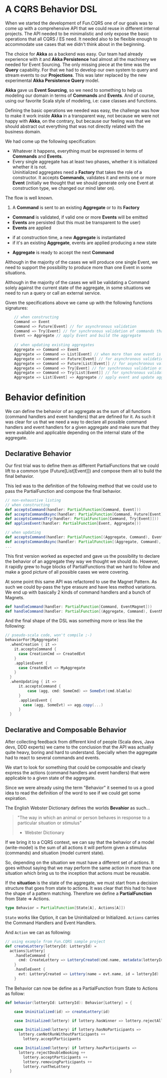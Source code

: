 
#  A CQRS Behavior DSL

When we started the development of Fun.CQRS one of our goals was to come up with a comprehensive API that we could reuse in different internal projects. The API needed to be minimalistic and only expose the basic operations that all CQRS / ES need. It needed also to be flexible enough to accommodate use cases that we didn't think about in the beginning. 

The choice for **Akka** as a backend was easy. Our team had already experience with it and **Akka Persistence** had almost all the machinery we needed for Event Sourcing. The only missing piece at the time was the **Query** capability. For that we had to develop our own system to query and stream events to our **Projections**.  This was later replaced by the new experimental **Akka Persistence Query** model.

**Akka** gave us **Event Sourcing**, so we need to something to help us modeling our domain in terms of **Commands** and **Events**. And of course, using our favorite Scala style of modeling, i.e: case classes and functions.

Defining the basic operations we needed was easy, the challenge was how to make it work inside **Akka** in a transparent way, not because we were not happy with **Akka**, on the contrary, but because our feeling was that we should abstract out everything that was not directly related with the business domain.

We had come up the following specification:  

* Whatever it happens, everything must be expressed in terms of **Commands** and **Events**.   
* Every single aggregate has at least two phases, whether it is initialized whether it is not.  
Uninitialized aggregates need a **Factory** that takes the role of a constructor. It accepts **Commands**, validates it and emits one or more **Event** (initially we thought that we should generate only one Event at construction type, we changed our mind later on).

The flow is well known. 

 1. A **Command** is sent to an existing **Aggregate** or to its **Factory**
 - **Command** is validated, if valid one or more **Events** will be emitted
 - **Events** are persisted (but this must be transparent to the user)
 - **Events** are applied
  * if at construction time, a new **Aggregate** is instantiated
  * if it's an existing **Aggregate**, events are applied producing a new state
 - **Aggregate** is ready to accept the next **Command**

Although in the majority of the cases we will produce one single Event, we need to support the possibility to produce more than one Event in some situations.
 
 Although in the majority of the cases we will be validating a Command solely against the current state of the aggregate, in some situations we need to run a query or call an external service. 
 
Given the specifications above we came up with the following functions signatures:

```scala
    // when constructing
    Command => Event
    Command => Future[Event] // for asynchronous validation
    Command => Try[Event] // for synchronous validation of commands that may fail
    Event => Aggregate // apply Event and build the aggregate
    
    // when updating existing aggregates
    Aggregate => Command => Event
    Aggregate => Command => List[Event] // when more than one event is emitted    
    Aggregate => Command => Future[Event] // for asynchronous validation
    Aggregate => Command => Future[List[Event]] // for asynchronous validation with many events
    Aggregate => Command => Try[Event] // for synchronous validation of commands that may fail
    Aggregate => Command => Try[List[Event]] // for synchronous validation of commands that may fail
    Aggregate => List[Event] => Aggregate // apply event and update aggregate
```

# Behavior definition

We can define the behavior of an aggregate as the sum of all functions (command handlers and event handlers) that are defined for it. As such it was clear for us that we need a way to declare all possible command handlers and event handlers for a given aggregate and make sure that they were available and applicable depending on the internal state of the aggregate.

## Declarative Behavior
Our first trial was to define them as different PartialFunctions that we could lift to a common type (Future[List[Event]]) and compose them all to build the final behavior.

This led was to the definition of the following method that we could use to pass the PartialFunction and compose the final behavior.

```scala
// non-exhaustive listing 
// when constructing
def acceptsCommand(handler: PartialFunction[Command, Event]))
def acceptsCommandAsync(handler: PartialFunction[Command, Future[Event]]))
def acceptsCommandTry(handler: PartialFunction[Command, Try[Event]]))
def appliesEvent(handler: PartialFunction[Event, Aggregate]))

// when updating
def acceptsCommand(handler: PartialFunction[(Aggregate, Command), Event]))
def acceptsCommandAsync(handler: PartialFunction[(Aggregate, Command), Future[Event]]))
...
```
This first version worked as expected and gave us the possibility to declare the behavior of an aggregate they way we thought we should do. However, it rapidly grew to huge blocks of PartialFunctions that we hard to follow and make a good picture of all possible cases we were covering.

At some point this same API was refactored to use the Magnet Pattern. As such we could by-pass the type erasure and have less method variations. We end up with basically 2 kinds of command handlers and a bunch of Magnets. 

```scala
def handleCommand(handler: PartialFunction[Command, EventMagnet]))
def handleCommand(handler: PartialFunction[(Aggregate, Command), EventMagnet]))
```
And the final shape of the DSL was something more or less like the following:

```scala
// pseudo-scala code, won't compile ;-)
behaviorFor[MyAggregate]
  .whenCreation { it => 
    it.acceptsCommand {
      case CreationCmd => CreatedEvt
    }
    .appliesEvent { 
      case CreatedEvt => MyAggregate
    } 
  }
  .whenUpdating { it =>
      it.acceptsCommand { 
          case (agg, cmd: SomeCmd) => SomeEvt(cmd.blabla)
      }
      .appliesEvent {
        case (agg, SomeEvt) => agg.copy(...)
      }
  }
```

## Declarative and Composable Behavior

After collecting feedback from different kind of people (Scala devs, Java devs, DDD experts) we came to the conclusion that the API was actually quite heavy, boring and hard to understand. Specially when the aggregate had to react to several commands and events. 

We start to look for something that could be composable and clearly express the actions (command handlers and event handlers) that were applicable to a given state of the aggregate. 

Since we were already using the term "Behavior" it seemed to us a good idea to read the definition of the word to see if we could get some expiration. 

The English Webster Dictionary defines the worlds **Bevahior** as such...
> "The way in which an animal or person behaves in response to a particular situation or stimulus"
>  - Webster Dictionary 

If we bring it to a CQRS context, we can say that the behavior of a model (write-model) is the sum of all actions it will perform given a stimulus (commands) and situation (model current state).

So, depending on the situation we must have a different set of actions. It goes without saying that we may perform the same action in more than one situation which bring us to the inception that actions must be reusable. 

If the **situation** is the state of the aggregate, we must start from a decision structure that goes from state to actions. It was clear that this had to have the shape of a pattern matching. Therefore we define a **PartialFunction** from State => Actions. 

```scala
type Behavior = PartialFunction[State[A], Actions[A]])
```
`State` works like Option, it can be Uninitialized or Initialized. `Actions` carries the Command Handlers and Event Handlers.

And `Action` we can as following:

```scala
// using example from Fun.CQRS sample project
def createLottery(lotteryId: LotteryId) = 
  actions[Lottery]
    .handleCommand {
      cmd: CreateLottery => LotteryCreated(cmd.name, metadata(lotteryId, cmd))
    }
    .handleEvent {
      evt: LotteryCreated => Lottery(name = evt.name, id = lotteryId)
    }
```

The Behavior can now be define as a PartialFunction from State to Actions as follow:

```scala
def behavior(lotteryId: LotteryId): Behavior[Lottery] = {

    case Uninitialized(id) => createLottery(id) 

    case Initialized(lottery) if lottery.hasWinner => lottery.rejectAllCommands 

    case Initialized(lottery) if lottery.hasNoParticipants =>
      lottery.canNotRunWithoutParticipants ++
        lottery.acceptParticipants

    case Initialized(lottery) if lottery.hasParticipants => 
      lottery.rejectDoubleBooking ++
        lottery.acceptParticipants ++
        lottery.removingParticipants ++
        lottery.runTheLottery
  }
```

